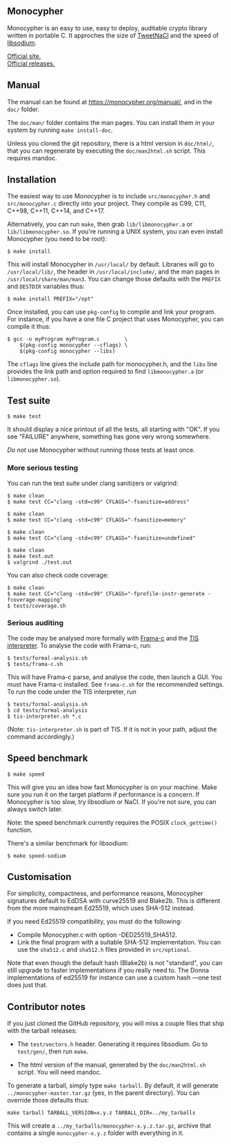 Monocypher
----------

Monocypher is an easy to use, easy to deploy, auditable crypto library
written in portable C.  It approches the size of [TweetNaCl][] and the
speed of [libsodium][].

[Official site.](https://monocypher.org/)  
[Official releases.](https://monocypher.org/download/)

[libsodium]: https://libsodium.org
[TweetNaCl]: https://tweetnacl.cr.yp.to/

Manual
------

The manual can be found at https://monocypher.org/manual/, and in the
`doc/` folder.

The `doc/man/` folder contains the man pages.  You can install them in
your system by running `make install-doc`.

Unless you cloned the git repository, there is a html version in
`doc/html/`, that you can regenerate by executing the `doc/man2html.sh`
script.  This requires mandoc.


Installation
------------

The easiest way to use Monocypher is to include `src/monocypher.h` and
`src/monocypher.c` directly into your project.  They compile as C99,
C11, C++98, C++11, C++14, and C++17.

Alternatively, you can run `make`, then grab `lib/libmonocypher.a` or
`lib/libmonocypher.so`.  If you're running a UNIX system, you can even
install Monocypher (you need to be root):

    $ make install

This will install Monocypher in `/usr/local/` by default. Libraries
will go to `/usr/local/lib/`, the header in `/usr/local/include/`, and
the man pages in `/usr/local/share/man/man3`.  You can change those
defaults with the `PREFIX` and `DESTDIR` variables thus:

    $ make install PREFIX="/opt"

Once installed, you can use `pkg-config` to compile and link your
program.  For instance, if you have a one file C project that uses
Monocypher, you can compile it thus:

    $ gcc -o myProgram myProgram.c        \
        $(pkg-config monocypher --cflags) \
        $(pkg-config monocypher --libs)

The `cflags` line gives the include path for monocypher.h, and the
`libs` line provides the link path and option required to find
`libmonocypher.a` (or `libmonocypher.so`).


Test suite
----------

    $ make test

It should display a nice printout of all the tests, all starting with
"OK".  If you see "FAILURE" anywhere, something has gone very wrong
somewhere.

*Do not* use Monocypher without running those tests at least once.


### More serious testing

You can run the test suite under clang sanitizers or valgrind:

    $ make clean
    $ make test CC="clang -std=c99" CFLAGS="-fsanitize=address"

    $ make clean
    $ make test CC="clang -std=c99" CFLAGS="-fsanitize=memory"

    $ make clean
    $ make test CC="clang -std=c99" CFLAGS="-fsanitize=undefined"

    $ make clean
    $ make test.out
    $ valgrind ./test.out

You can also check code coverage:

    $ make clean
    $ make test CC="clang -std=c99" CFLAGS="-fprofile-instr-generate -fcoverage-mapping"
    $ tests/coverage.sh


### Serious auditing

The code may be analysed more formally with [Frama-c][] and the
[TIS interpreter][TIS].  To analyse the code with Frama-c, run:

    $ tests/formal-analysis.sh
    $ tests/frama-c.sh

This will have Frama-c parse, and analyse the code, then launch a GUI.
You must have Frama-c installed.  See `frama-c.sh` for the recommended
settings.  To run the code under the TIS interpreter, run

    $ tests/formal-analysis.sh
    $ cd tests/formal-analysis
    $ tis-interpreter.sh *.c

(Note: `tis-interpreter.sh` is part of TIS.  If it is not in your
path, adjust the command accordingly.)

[Frama-c]:http://frama-c.com/
[TIS]: http://trust-in-soft.com/tis-interpreter/


Speed benchmark
---------------

    $ make speed

This will give you an idea how fast Monocypher is on your machine.
Make sure you run it on the target platform if performance is a
concern.  If Monocypher is too slow, try libsodium or NaCl.  If you're
not sure, you can always switch later.

Note: the speed benchmark currently requires the POSIX
`clock_gettime()` function.

There's a similar benchmark for libsodium:

    $ make speed-sodium

Customisation
-------------

For simplicity, compactness, and performance reasons, Monocypher
signatures default to EdDSA with curve25519 and Blake2b.  This is
different from the more mainstream Ed25519, which uses SHA-512
instead.

If you need Ed25519 compatibility, you must do the following:

- Compile Monocypher.c with option -DED25519_SHA512.
- Link the final program with a suitable SHA-512 implementation.  You
  can use the `sha512.c` and `sha512.h` files provided in
  `src/optional`.

Note that even though the default hash (Blake2b) is not "standard",
you can still upgrade to faster implementations if you really need to.
The Donna implementations of ed25519 for instance can use a custom
hash —one test does just that.


Contributor notes
-----------------

If you just cloned the GitHub repository, you will miss a couple files
that ship with the tarball releases:

- The `test/vectors.h` header.  Generating it requires libsodium. Go
  to `test/gen/`, then run `make`.

- The html version of the manual, generated by the `doc/man2html.sh`
  script.  You will need mandoc.

To generate a tarball, simply type `make tarball`.  By default, it
will generate `../monocypher-master.tar.gz` (yes, in the parent
directory).  You can override those defaults thus:

    make tarball TARBALL_VERSION=x.y.z TARBALL_DIR=../my_tarballs

This will create a `../my_tarballs/monocypher-x.y.z.tar.gz`, archive
that contains a single `monocypher-x.y.z` folder with everything in
it.
